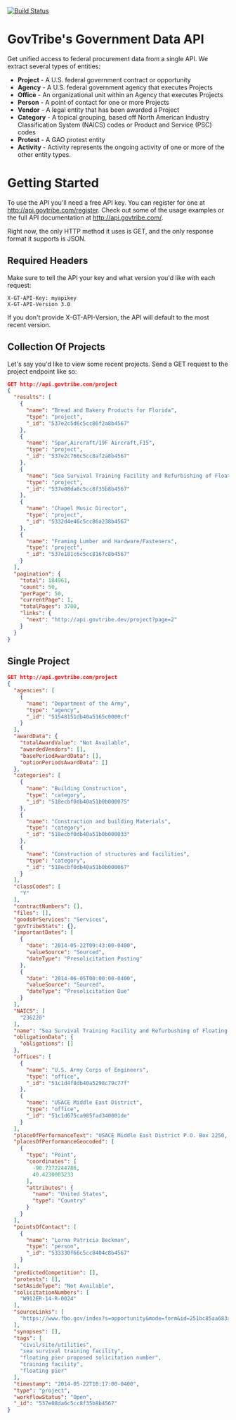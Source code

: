 [![Build Status](https://travis-ci.org/GovTribe/api.png?branch=master)](https://travis-ci.org/GovTribe/api)

GovTribe's Government Data API
======
Get unified access to federal procurement data from a single API. We extract several types of entities:

* **Project** - A U.S. federal government contract or opportunity
* **Agency**  - A U.S. federal government agency that executes Projects
* **Office**  - An organizational unit within an Agency that executes Projects
* **Person**  - A point of contact for one or more Projects
* **Vendor**  - A legal entity that has been awarded a Project
* **Category**  - A topical grouping, based off North American Industry Classification System (NAICS) codes or Product and Service (PSC) codes
* **Protest**  - A GAO protest entity
* **Activity**  - Activity represents the ongoing activity of one or more of the other entity types.

# Getting Started
To use the API you'll need a free API key. You can register for one at http://api.govtribe.com/register. Check out some of the usage examples or the full API documentation at http://api.govtribe.com/.

Right now, the only HTTP method it uses is GET, and the only response format it supports is JSON.

## Required Headers
Make sure to tell the API your key and what version you'd like with each request:
```
X-GT-API-Key: myapikey
X-GT-API-Version 3.0
```
If you don't provide X-GT-API-Version, the API will default to the most recent version.

## Collection Of Projects
Let's say you'd like to view some recent projects. Send a GET request to the project endpoint like so:
```json
GET http://api.govtribe.com/project
{
  "results": [
    {
      "name": "Bread and Bakery Products for Florida",
      "type": "project",
      "_id": "537e2c5d6c5cc86f2a8b4567"
    },
    {
      "name": "Spar,Aircraft/19F Aircraft,F15",
      "type": "project",
      "_id": "537e2c766c5cc8af2a8b4567"
    },
    {
      "name": "Sea Survival Training Facility and Refurbishing of Floating Pier",
      "type": "project",
      "_id": "537e08da6c5cc8f35b8b4567"
    },
    {
      "name": "Chapel Music Director",
      "type": "project",
      "_id": "5332d4e46c5cc86a238b4567"
    },
    {
      "name": "Framing Lumber and Hardware/Fasteners",
      "type": "project",
      "_id": "537e181c6c5cc8167c8b4567"
    }
  ],
  "pagination": {
    "total": 184961,
    "count": 50,
    "perPage": 50,
    "currentPage": 1,
    "totalPages": 3700,
    "links": {
      "next": "http://api.govtribe.dev/project?page=2"
    }
  }
}
```

## Single Project 
```json
GET http://api.govtribe.com/project
{
  "agencies": [
    {
      "name": "Department of the Army",
      "type": "agency",
      "_id": "51548151db40a5165c0000cf"
    }
  ],
  "awardData": {
    "totalAwardValue": "Not Available",
    "awardedVendors": [],
    "basePeriodAwardData": [],
    "optionPeriodsAwardData": []
  },
  "categories": [
    {
      "name": "Building Construction",
      "type": "category",
      "_id": "518ecbf0db40a51b0b000075"
    },
    {
      "name": "Construction and building Materials",
      "type": "category",
      "_id": "518ecbf0db40a51b0b000033"
    },
    {
      "name": "Construction of structures and facilities",
      "type": "category",
      "_id": "518ecbf0db40a51b0b000067"
    }
  ],
  "classCodes": [
    "Y"
  ],
  "contractNumbers": [],
  "files": [],
  "goodsOrServices": "Services",
  "govTribeStats": {},
  "importantDates": [
    {
      "date": "2014-05-22T09:43:00-0400",
      "valueSource": "Sourced",
      "dateType": "Presolicitation Posting"
    },
    {
      "date": "2014-06-05T00:00:00-0400",
      "valueSource": "Sourced",
      "dateType": "Presolicitation Due"
    }
  ],
  "NAICS": [
    "236220"
  ],
  "name": "Sea Survival Training Facility and Refurbushing of Floating Pier",
  "obligationData": {
    "obligations": []
  },
  "offices": [
    {
      "name": "U.S. Army Corps of Engineers",
      "type": "office",
      "_id": "51c1d4f8db40a5298c79c77f"
    },
    {
      "name": "USACE Middle East District",
      "type": "office",
      "_id": "51c1d675ca985fad340001de"
    }
  ],
  "placeOfPerformanceText": "USACE Middle East District P.O. Box 2250, Winchester VA 22604-1450 US",
  "placesOfPerformanceGeocoded": [
    {
      "type": "Point",
      "coordinates": [
        -98.7372244786,
        40.4230003233
      ],
      "attributes": {
        "name": "United States",
        "type": "Country"
      }
    }
  ],
  "pointsOfContact": [
    {
      "name": "Lorna Patricia Beckman",
      "type": "person",
      "_id": "533330f66c5cc8404c8b4567"
    }
  ],
  "predictedCompetition": [],
  "protests": [],
  "setAsideType": "Not Available",
  "solicitationNumbers": [
    "W912ER-14-R-0024"
  ],
  "sourceLinks": [
    "https://www.fbo.gov/index?s=opportunity&mode=form&id=251bc85aa683af5a33610bf7cba48be5&tab=core&_cview=0"
  ],
  "synopses": [],
  "tags": [
    "civil/site/utilities",
    "sea survival training facility",
    "floating pier proposed solicitation number",
    "training facility",
    "floating pier"
  ],
  "timestamp": "2014-05-22T10:17:00-0400",
  "type": "project",
  "workflowStatus": "Open",
  "_id": "537e08da6c5cc8f35b8b4567"
}
```
